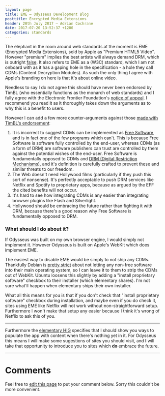```yaml
---
layout: page
title: EME — Odysseus Development Blog
posttitle: Encrypted Media Extensions
header: 20th July 2017 — Adrian Cochrane
date: 2017-07-20 13:52:37 +1200
categories: standards
---
```


The elephant in the room around web standards at the moment is EME (Encrypted Media Extensions), sold by Apple as "Premium HTML5 Video". However "premium" implies the best artists will always demand DRM, which is outright [f](http://tacma.net/)[a](https://cloud.blender.org/open-projects)[l](http://everythingisaremix.info/)[s](http://www.thisisnotaconspiracytheory.com/)[e](http://www.troma.com/). It also refers to EME as a (W3C) standard, which I am not onboard with as it has a gaping hole in the specification - a hole they call CDMs (Content Decryption Modules). As such the only thing I agree with Apple's branding on here is that it's about online video.

Needless to say I do not agree this should have never been endorsed by TimBL (who essentially functions as the monarch of web standards) and I fully agree with the Electronic Frontier Foundation's [notice of appeal](https://www.eff.org/am/node/96510). I recommend you read it as it thoroughly takes down the arguments as to why this is a benefit to users. 

However I can add a few more counter-arguments against those [made with TimBL's endorsement](https://lists.w3.org/Archives/Public/public-html-media/2017Jul/0000.html):

1. It is incorrect to suggest CDMs can be implemented as [Free Software](https://www.gnu.org/philosophy/free-sw.html), and is in fact one of the few programs which can't. This is because Free Software is software fully controlled by the end-user, whereas CDMs (as a form of DRM) are software publishers can trust are controlled by them against the potential wishes of the end-user. Free Software is fundamentally opposed to CDMs and [DRM (Digital Restriction Mechanisms)](https://www.gnu.org/proprietary/proprietary-drm.html), and it's definition is carefully crafted to prevent these and similar threats to our freedom. 
2. The Web doesn't need Hollywood films (particularly if they push this sort of nonsense). It's perfectly acceptable to push DRM services like Netflix and Spotify to proprietary apps, because as argued by the EFF the cited benefits will not occur.
3. It's hard to see how integrating CDMs is any easier than integrating browser plugins like Flash and Silverlight. 
4. Hollywood should be embracing the future rather than fighting it with DRM, because there's a good reason why Free Software is fundamentally opposed to DRM.

### What should I do about it?

If Odysseus was built on my own browser engine, I would simply not implement it. However Odysseus is built on Apple's WebKit which does implement EME. 

The easiest way to disable EME would be simply to not ship any CDMs. Thankfully Debian is [pretty strict](https://www.debian.org/social_contract) about not letting any non-free software into their main operating system, so I can leave it to them to strip the CDMs out of WebKit. Ubuntu loosens this slightly by adding a "install proprietary software" checkbox to their installer (which elementary shares). I'm not sure what'll happen when elementary ships their own installer. 

What all this means for you is that if you don't check that "install proprietary software" checkbox during installation, and maybe even if you do check it, sites using EME like Netflix will not work without non-straightforward setup. Furthermore I won't make that setup any easier because I think it's wrong of Netflix to ask this of you. 

---

Furthermore the [elementary HIG](https://elementary.io/docs/human-interface-guidelines#first-launch-experience) specifies that I should show you ways to populate the app with content when there's nothing yet in it. For Odysseus this means I will make some sugestions of sites you should visit, and I will take that opportunity to introduce you to sites which **do** embrace the future. 

---

# Comments 

Feel free to [edit this page](https://github.com/alcinnz/Odysseus/edit/gh-pages/_posts/2017-07-20-eme.md) to put your comment below. Sorry this couldn't be more convenient.
